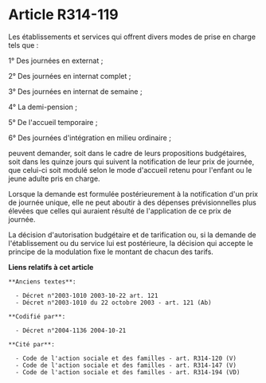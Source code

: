# Article R314-119

Les établissements et services qui offrent divers modes de prise en charge tels que :

1° Des journées en externat ;

2° Des journées en internat complet ;

3° Des journées en internat de semaine ;

4° La demi-pension ;

5° De l'accueil temporaire ;

6° Des journées d'intégration en milieu ordinaire ;

peuvent demander, soit dans le cadre de leurs propositions budgétaires, soit dans les quinze jours qui suivent la
notification de leur prix de journée, que celui-ci soit modulé selon le mode d'accueil retenu pour l'enfant ou le jeune
adulte pris en charge.

Lorsque la demande est formulée postérieurement à la notification d'un prix de journée unique, elle ne peut aboutir à des
dépenses prévisionnelles plus élevées que celles qui auraient résulté de l'application de ce prix de journée.

La décision d'autorisation budgétaire et de tarification ou, si la demande de l'établissement ou du service lui est
postérieure, la décision qui accepte le principe de la modulation fixe le montant de chacun des tarifs.

**Liens relatifs à cet article**

	**Anciens textes**:

	  - Décret n°2003-1010 2003-10-22 art. 121
	  - Décret n°2003-1010 du 22 octobre 2003 - art. 121 (Ab)

	**Codifié par**:

	  - Décret n°2004-1136 2004-10-21

	**Cité par**:

	  - Code de l'action sociale et des familles - art. R314-120 (V)
	  - Code de l'action sociale et des familles - art. R314-147 (V)
	  - Code de l'action sociale et des familles - art. R314-194 (VD)
